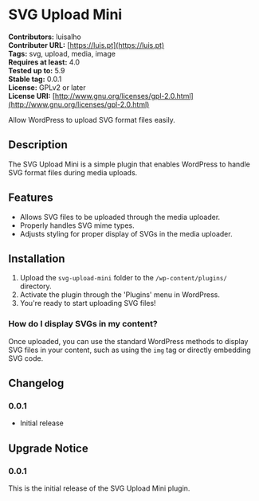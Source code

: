 # SVG Upload Mini

**Contributors:** luisalho  
**Contributer URL:** [https://luis.pt](https://luis.pt)  
**Tags:** svg, upload, media, image  
**Requires at least:** 4.0  
**Tested up to:** 5.9  
**Stable tag:** 0.0.1  
**License:** GPLv2 or later  
**License URI:** [http://www.gnu.org/licenses/gpl-2.0.html](http://www.gnu.org/licenses/gpl-2.0.html)

Allow WordPress to upload SVG format files easily.

## Description
The SVG Upload Mini is a simple plugin that enables WordPress to handle SVG format files during media uploads.

## Features
- Allows SVG files to be uploaded through the media uploader.
- Properly handles SVG mime types.
- Adjusts styling for proper display of SVGs in the media uploader.

## Installation

1. Upload the `svg-upload-mini` folder to the `/wp-content/plugins/` directory.
2. Activate the plugin through the 'Plugins' menu in WordPress.
3. You're ready to start uploading SVG files!

### How do I display SVGs in my content?
Once uploaded, you can use the standard WordPress methods to display SVG files in your content, such as using the `img` tag or directly embedding SVG code.

## Changelog

### 0.0.1
- Initial release

## Upgrade Notice

### 0.0.1
This is the initial release of the SVG Upload Mini plugin.
